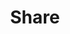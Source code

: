---
title: Share
tags:
icon: share
svg: '<svg xmlns="http://www.w3.org/2000/svg" width="24" height="24" fill="none" viewBox="0 0 24 24" stroke-width="1.5" stroke-linecap="round" stroke-linejoin="round" stroke="currentColor"><path d="M9.778 12a2.222 2.222 0 1 1-4.445 0 2.222 2.222 0 0 1 4.445 0Zm4.444-4.889-4.444 3.111m4.444 6.667-4.444-3.111m8.889 4a2.222 2.222 0 1 1-4.445 0 2.222 2.222 0 0 1 4.445 0Zm0-11.556a2.222 2.222 0 1 1-4.445 0 2.222 2.222 0 0 1 4.445 0Z"/></svg>'
---